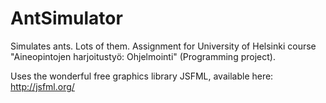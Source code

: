 # AntSimulator
Simulates ants. Lots of them. Assignment for University of Helsinki course "Aineopintojen harjoitustyö: Ohjelmointi" (Programming project).

Uses the wonderful free graphics library JSFML, available here: http://jsfml.org/
